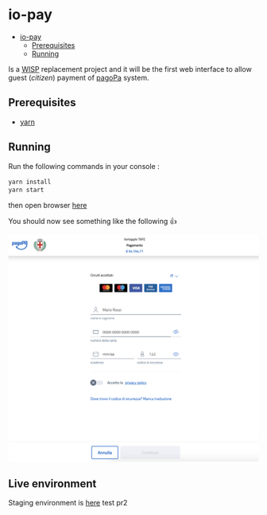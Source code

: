 
# io-pay
- [io-pay](#io-pay)
  - [Prerequisites](#prerequisites)
  - [Running](#running)
  
Is a [WISP](https://docs.italia.it/italia/pagopa/pagopa-specifichepagamenti-docs/it/stabile/_docs/SANP_2.2_Sez2_Cap06_ComponentiTecnicheNodo.html#componente-wisp) replacement project and it will be the first web interface to allow guest (_citizen_) payment of [pagoPa](https://www.pagopa.gov.it/) system.

## Prerequisites

- [yarn](https://classic.yarnpkg.com/en/docs/getting-started)

## Running

Run the following commands in your console :
```sh
yarn install
yarn start
```

then open browser [here](http://localhost:1234/index.html?p=12345)

You should now see something like the following 👍

![](./doc/2020-11-20-18-45-33.png)

## Live environment

Staging environment is [here](https://io-p-cdnendpoint-iopay.azureedge.net/index.html?p=433)
test pr2
